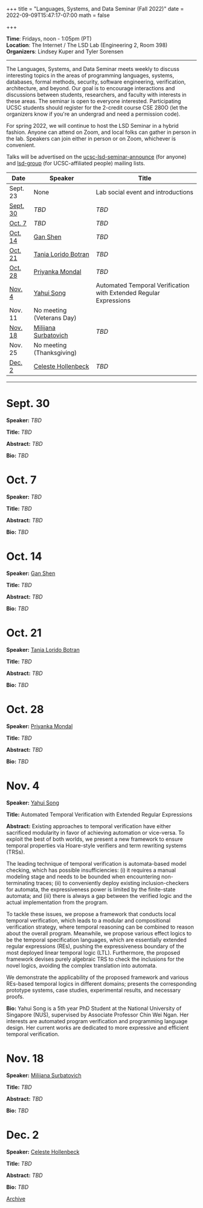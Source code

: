 +++
title = "Languages, Systems, and Data Seminar (Fall 2022)"
date = 2022-09-09T15:47:17-07:00
math = false

+++

**Time**: Fridays, noon - 1:05pm (PT) <br />
**Location**: The Internet / The LSD Lab (Engineering 2, Room 398) <br />
**Organizers**: Lindsey Kuper and Tyler Sorensen <br />

---

The Languages, Systems, and Data Seminar meets weekly to discuss interesting topics in the areas of programming languages, systems, databases, formal methods, security, software engineering, verification, architecture, and beyond.  Our goal is to encourage interactions and discussions between students, researchers, and faculty with interests in these areas.  The seminar is open to everyone interested.  Participating UCSC students should register for the 2-credit course CSE 280O (let the organizers know if you're an undergrad and need a permission code).

For spring 2022, we will continue to host the LSD Seminar in a hybrid fashion.  Anyone can attend on Zoom, and local folks can gather in person in the lab.  Speakers can join either in person or on Zoom, whichever is convenient.

Talks will be advertised on the [ucsc-lsd-seminar-announce](https://groups.google.com/g/ucsc-lsd-seminar-announce) (for anyone) and [lsd-group](https://groups.google.com/a/ucsc.edu/g/lsd-group/members) (for UCSC-affiliated people) mailing lists.

| Date                | Speaker                                                               | Title                                                             |
|-------              |---------                                                              |---------                                                          |
| Sept. 23            | None                                                                  | Lab social event and introductions                                |
| [Sept. 30](#sept-30)| _TBD_                                                                 | _TBD_                                                             |
| [Oct. 7](#oct-7)    | _TBD_                                                                 | _TBD_                                                             |
| [Oct. 14](#oct-14)  | [Gan Shen](https://gshen42.github.io/)                                | _TBD_                                                             |
| [Oct. 21](#oct-21)  | [Tania Lorido Botran](https://www.linkedin.com/in/tloridobotran/)     | _TBD_                                                             |
| [Oct. 28](#oct-28)  | [Priyanka Mondal](https://users.soe.ucsc.edu/~pmondal/)               | _TBD_                                                             |
| [Nov. 4](#nov-4)    | [Yahui Song](https://www.comp.nus.edu.sg/~yahuis/)                    | Automated Temporal Verification with Extended Regular Expressions |
| Nov. 11             | No meeting (Veterans Day)                                                                                                                 |
| [Nov. 18](#nov-18)  | [Milijana Surbatovich](https://msurbatovich.github.io/)               | _TBD_                                                             |
| Nov. 25             | No meeting (Thanksgiving)                                                                                                                 |
| [Dec. 2](#dec-2)    | [Celeste Hollenbeck](https://cahollenbeck.github.io/)                 | _TBD_                                                             |

---

# Sept. 30

**Speaker:** _TBD_

**Title:** _TBD_

**Abstract:** _TBD_

**Bio:** _TBD_

# Oct. 7

**Speaker:** _TBD_

**Title:** _TBD_

**Abstract:** _TBD_

**Bio:** _TBD_

# Oct. 14

**Speaker:** [Gan Shen](https://gshen42.github.io/)

**Title:** _TBD_

**Abstract:** _TBD_

**Bio:** _TBD_

# Oct. 21

**Speaker:** [Tania Lorido Botran](https://www.linkedin.com/in/tloridobotran/)

**Title:** _TBD_

**Abstract:** _TBD_

**Bio:** _TBD_

# Oct. 28

**Speaker:** [Priyanka Mondal](https://users.soe.ucsc.edu/~pmondal/)

**Title:** _TBD_

**Abstract:** _TBD_

**Bio:** _TBD_

# Nov. 4

**Speaker:** [Yahui Song](https://www.comp.nus.edu.sg/~yahuis/)

**Title:** Automated Temporal Verification with Extended Regular Expressions

**Abstract:** Existing approaches to temporal verification have either sacrificed modularity in favor of achieving automation or vice-versa. To exploit the best of both worlds, we present a new framework to ensure temporal properties via Hoare-style verifiers and term rewriting systems (TRSs).

The leading technique of temporal verification is automata-based model checking, which has possible insufficiencies: (i) it requires a manual modeling stage and needs to be bounded when encountering non-terminating traces; (ii) to conveniently deploy existing inclusion-checkers for automata, the expressiveness power is limited by the finite-state automata; and (iii) there is always a gap between the verified logic and the actual implementation from the program.

To tackle these issues, we propose a framework that conducts local temporal verification, which leads to a modular and compositional verification strategy, where temporal reasoning can be combined to reason about the overall program. Meanwhile, we propose various effect logics to be the temporal specification languages, which are essentially extended regular expressions (REs), pushing the expressiveness boundary of the most deployed linear temporal logic (LTL). Furthermore, the proposed framework devises purely algebraic TRS to check the inclusions for the novel logics, avoiding the complex translation into automata.

We demonstrate the applicability of the proposed framework and various REs-based temporal logics in different domains; presents the corresponding prototype systems, case studies, experimental results, and necessary proofs.

**Bio:** Yahui Song is a 5th year PhD Student at the National University of Singapore (NUS), supervised by Associate Professor Chin Wei Ngan. Her interests are automated program verification and programming language design. Her current works are dedicated to more expressive and efficient temporal verification. 

# Nov. 18

**Speaker:** [Milijana Surbatovich](https://msurbatovich.github.io/)

**Title:** _TBD_

**Abstract:** _TBD_

**Bio:** _TBD_

# Dec. 2

**Speaker:** [Celeste Hollenbeck](https://cahollenbeck.github.io/)

**Title:** _TBD_

**Abstract:** _TBD_

**Bio:** _TBD_

[Archive](../)
